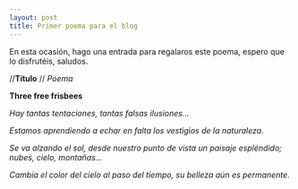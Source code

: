 ```yaml
---
layout: post
title: Primer poema para el blog
---
```



En esta ocasión, hago una entrada para regalaros este poema, espero que lo disfrutéis,
saludos.

<p align="center">

   //**Título**
   // *Poema*
 
**Three free frisbees**

*Hay tantas tentaciones,*
*tantas falsas ilusiones...*

*Estamos aprendiendo a echar en falta*
*los vestigios de la naturaleza.*

*Se va alzando el sol,*
*desde nuestro punto de vista*
*un paisaje espléndido;*
*nubes, cielo, montañas...*

*Cambia el color del cielo*
*al paso del tiempo, su belleza*
*aún es permanente.*

</p>
